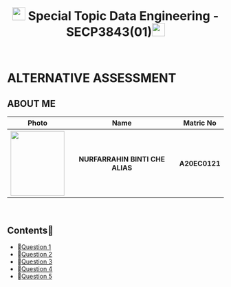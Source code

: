 
<h1 align="center"> <img src="https://github.com/drshahizan/SECP3843/blob/main/submission/FarrahinUtm/star.gif" width="30px" height="30px"/> Special Topic Data Engineering - SECP3843(01)<img src="https://github.com/drshahizan/SECP3843/blob/main/submission/FarrahinUtm/star.gif" width="30px" height="30px"/><br></br>
</h1>

# ALTERNATIVE ASSESSMENT
## ABOUT ME 
<p align="center">
<table align="center">
  <tr>
    <th>Photo</th>
    <th>Name</th>
    <th>Matric No</th>
  </tr>
    <tr>
      <th> <img src="https://github.com/drshahizan/SECP3843/blob/main/submission/FarrahinUtm/photo_2023-06-18_11-38-17.jpg" width="125px" height="150px"/></th>
    <th>NURFARRAHIN BINTI CHE ALIAS </th>
    <th>A20EC0121</th>
  </tr>
  </table>
</p>
<br>

## Contents📝

- 🎈[Question 1 ](https://github.com/drshahizan/SECP3843/tree/main/submission/FarrahinUtm/Question%201)
- 🎈[Question 2 ](https://github.com/drshahizan/SECP3843/tree/main/submission/FarrahinUtm/Question2)
- 🎈[Question 3 ](https://github.com/drshahizan/SECP3843/tree/main/submission/FarrahinUtm/Question%203)
- 🎈[Question 4 ](https://github.com/drshahizan/SECP3843/tree/main/submission/FarrahinUtm/Question%204)
- 🎈[Question 5 ](https://github.com/drshahizan/SECP3843/tree/main/submission/FarrahinUtm/Question%205)
